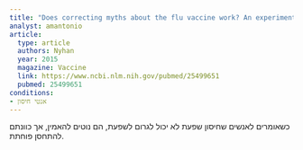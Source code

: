 ```yaml
---
title: "Does correcting myths about the flu vaccine work? An experimental evaluation of the effects of corrective information"
analyst: amantonio
article:
  type: article
  authors: Nyhan
  year: 2015
  magazine: Vaccine
  link: https://www.ncbi.nlm.nih.gov/pubmed/25499651
  pubmed: 25499651
conditions:
- אנטי חיסון
---
```


כשאומרים לאנשים שחיסון שפעת לא יכול לגרום לשפעת, הם נוטים להאמין, אך כוונתם להתחסן פוחתת.
